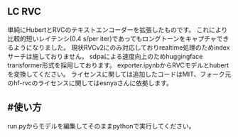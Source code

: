 LC RVC
----

単純にHubertとRVCのテキストエンコーダーを拡張したものです。
これにより比較的短いレイテンシ(0.4 s/per iter)であってもロングトーンをキャプチャできるようになりました。
現状RVCv2にのみ対応しておりrealtime処理のためindexサーチは施しておりません。
sdpaによる速度向上のためhuggingface transformer形式を採用しております。
exporter.ipynbからRVCモデルとhubertを変換してください。
ライセンスに関しては追加したコードはMIT、フォーク元のhf-rvcのライセンスに関してはesnyaさんに依拠します。

#使い方
---
run.pyからモデルを編集してそのままpythonで実行してください。
